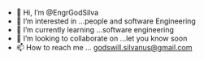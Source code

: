 - 👋 Hi, I’m @EngrGodSilva
- 👀 I’m interested in ...people and software Engineering
- 🌱 I’m currently learning ...software engineering
- 💞️ I’m looking to collaborate on ...let you know soon
- 📫 How to reach me ... godswill.silvanus@gmail.com

<!---
EngrGodSilva/EngrGodSilva is a ✨ special ✨ repository because its `README.md` (this file) appears on your GitHub profile.
You can click the Preview link to take a look at your changes.
--->
